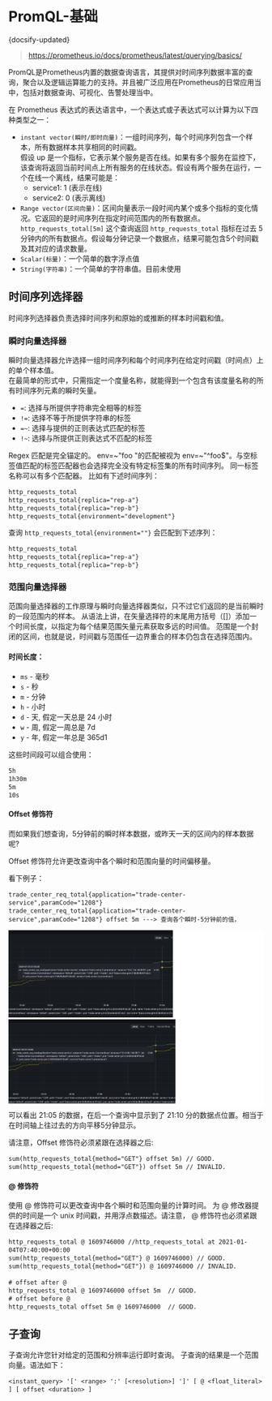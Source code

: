 # PromQL-基础
{docsify-updated}

> https://prometheus.io/docs/prometheus/latest/querying/basics/

PromQL是Prometheus内置的数据查询语言，其提供对时间序列数据丰富的查询，聚合以及逻辑运算能力的支持。并且被广泛应用在Prometheus的日常应用当中，包括对数据查询、可视化、告警处理当中。

在 Prometheus 表达式的表达语言中，一个表达式或子表达式可以计算为以下四种类型之一：
+ `instant vector(瞬时/即时向量)`：一组时间序列，每个时间序列包含一个样本，所有数据样本共享相同的时间戳。  
    假设 up 是一个指标，它表示某个服务是否在线。如果有多个服务在监控下，该查询将返回当前时间点上所有服务的在线状态。假设有两个服务在运行，一个在线一个离线，结果可能是：
	+ service1: 1 (表示在线)
	+ service2: 0 (表示离线)
+ `Range vector(区间向量)`：区间向量表示一段时间内某个或多个指标的变化情况。它返回的是时间序列在指定时间范围内的所有数据点。  
    `http_requests_total[5m]` 这个查询返回 `http_requests_total` 指标在过去 5 分钟内的所有数据点。假设每分钟记录一个数据点，结果可能包含5个时间戳及其对应的请求数量。
+ `Scalar(标量)`：一个简单的数字浮点值
+ `String(字符串)`：一个简单的字符串值。目前未使用

## 时间序列选择器
时间序列选择器负责选择时间序列和原始的或推断的样本时间戳和值。

### 瞬时向量选择器
瞬时向量选择器允许选择一组时间序列和每个时间序列在给定时间戳（时间点）上的单个样本值。   
在最简单的形式中，只需指定一个度量名称，就能得到一个包含有该度量名称的所有时间序列元素的瞬时矢量。

+ `=`: 选择与所提供字符串完全相等的标签
+ `!=`: 选择不等于所提供字符串的标签
+ `=~`: 选择与提供的正则表达式匹配的标签
+ `!~`: 选择与所提供正则表达式不匹配的标签

Regex 匹配是完全锚定的。 env=\~"foo "的匹配被视为 env=\~"^foo$"。与空标签值匹配的标签匹配器也会选择完全没有特定标签集的所有时间序列。 同一标签名称可以有多个匹配器。
比如有下述时间序列：
```
http_requests_total
http_requests_total{replica="rep-a"}
http_requests_total{replica="rep-b"}
http_requests_total{environment="development"}
```
查询 `http_requests_total{environment=""}` 会匹配到下述序列：
```
http_requests_total
http_requests_total{replica="rep-a"}
http_requests_total{replica="rep-b"}
```

### 范围向量选择器
范围向量选择器的工作原理与瞬时向量选择器类似，只不过它们返回的是当前瞬时的一段范围内的样本。 从语法上讲，在矢量选择符的末尾用方括号（[]）添加一个时间长度，以指定为每个结果范围矢量元素获取多远的时间值。 范围是一个封闭的区间，也就是说，时间戳与范围任一边界重合的样本仍包含在选择范围内。
 
#### 时间长度：
+ `ms` - 毫秒 
+ `s` - 秒 
+ `m` - 分钟 
+ `h` - 小时 
+ `d` - 天, 假定一天总是 24 小时 
+ `w` - 周, 假定一周总是 7d 
+ `y` - 年, 假定一年总是 365d1

这些时间段可以组合使用：
```
5h
1h30m
5m
10s
```

#### Offset 修饰符
而如果我们想查询，5分钟前的瞬时样本数据，或昨天一天的区间内的样本数据呢?

Offset 修饰符允许更改查询中各个瞬时和范围向量的时间偏移量。

看下例子：
```
trade_center_req_total{application="trade-center-service",paramCode="1208"}
trade_center_req_total{application="trade-center-service",paramCode="1208"} offset 5m ---> 查询各个瞬时-5分钟前的值，
```
<center><img src="/pics/prometheus-offset.png" alt=""></center>
可以看出 21:05 的数据，在后一个查询中显示到了 21:10 分的数据点位置。相当于在时间轴上往过去的方向平移5分钟显示。

请注意，Offset 修饰符必须紧跟在选择器之后:
```
sum(http_requests_total{method="GET"} offset 5m) // GOOD.
sum(http_requests_total{method="GET"}) offset 5m // INVALID.
```

#### @ 修饰符
使用 @ 修饰符可以更改查询中各个瞬时和范围向量的计算时间。 为 @ 修改器提供的时间是一个 unix 时间戳，并用浮点数描述。请注意， @ 修饰符也必须紧跟在选择器之后:

```
http_requests_total @ 1609746000 //http_requests_total at 2021-01-04T07:40:00+00:00
sum(http_requests_total{method="GET"} @ 1609746000) // GOOD.
sum(http_requests_total{method="GET"}) @ 1609746000 // INVALID.

# offset after @
http_requests_total @ 1609746000 offset 5m  // GOOD.
# offset before @
http_requests_total offset 5m @ 1609746000  // GOOD.
```

## 子查询
子查询允许您针对给定的范围和分辨率运行即时查询。 子查询的结果是一个范围向量。语法如下：
```
<instant_query> '[' <range> ':' [<resolution>] ']' [ @ <float_literal> ] [ offset <duration> ]
```